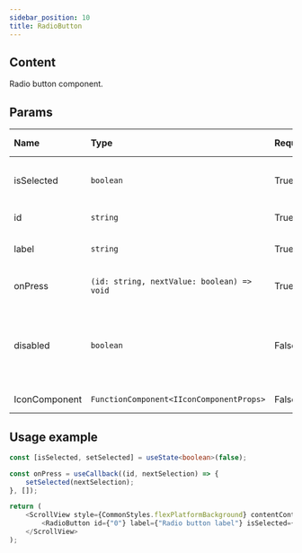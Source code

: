 ```yaml
---
sidebar_position: 10
title: RadioButton
---
```


## Content

Radio button component.

## Params

| Name            | Type           | Required       | Default value  | Description
|:----------------|:---------------|:---------------|:---------------|:---------------------------    
| isSelected      | `boolean`         | True           | -              | Changes the design based on selection
| id      | `string`         | True           | -              | ID of radio button item
| label      | `string`         | True           | -              | Label of radio button
| onPress      | `(id: string, nextValue: boolean) => void`         | True           | -              | On item press callback
| disabled        | `boolean`         | False          | Undefined             | If disabled then not allows to select it and shows different design
| IconComponent        | `FunctionComponent<IIconComponentProps>`         | False          | `RadioIcon`             | Radio icon component

## Usage example

```typescript jsx
const [isSelected, setSelected] = useState<boolean>(false);

const onPress = useCallback((id, nextSelection) => {
    setSelected(nextSelection);
}, []);

return (
    <ScrollView style={CommonStyles.flexPlatformBackground} contentContainerStyle={CommonStyles.flexColumnCenterStretch}>
        <RadioButton id={"0"} label={"Radio button label"} isSelected={isSelected} onPress={onPress} />
    </ScrollView>
);
```
